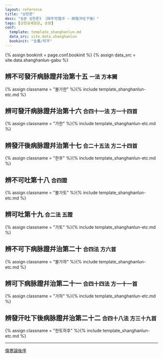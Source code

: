```yaml
---
layout: reference
title: "상한론"
desc: "송본 상한론3 〔辨不可發汗 ∽ 辨發汗吐下後〕"
tags: [상한금궤원문, 송본]
conf:
  template: template_shanghanlun.md
  data_src: site.data.shanghanlun
  bookinit: "全書/可不"
---
```


{% assign bookinit = page.conf.bookinit %}
{% assign data_src = site.data.shanghanlun-gabu %}

## 辨不可發汗病脉證幷治第十五 <small>一法 方本闕</small>

{% assign classname = "불가한" %}{% include template_shanghanlun-etc.md %}

## 辨可發汗病脉證幷治第十六 <small>合四十一法 方一十四首</small>

{% assign classname = "가한" %}{% include template_shanghanlun-etc.md %}

## 辨發汗後病脉證幷治第十七 <small>合二十五法 方二十四首</small>

{% assign classname = "한후" %}{% include template_shanghanlun-etc.md %}

## 辨不可吐第十八 <small>合四證</small>

{% assign classname = "불가토" %}{% include template_shanghanlun-etc.md %}

## 辨可吐第十九 <small>合二法 五證</small>

{% assign classname = "가토" %}{% include template_shanghanlun-etc.md %}

## 辨不可下病脉證幷治第二十 <small>合四法 方六首</small>

{% assign classname = "불가하" %}{% include template_shanghanlun-etc.md %}

## 辨可下病脉證幷治第二十一 <small>合四十四法 方一十一首</small>

{% assign classname = "가하" %}{% include template_shanghanlun-etc.md %}

## 辨發汗吐下後病脉證幷治第二十二 <small>合四十八法 方三十九首</small>

{% assign classname = "한토하후" %}{% include template_shanghanlun-etc.md %}

***

[傷寒論後序]({{site.baseurl}}/reference/Books/Sinipets/상한론_후서)
